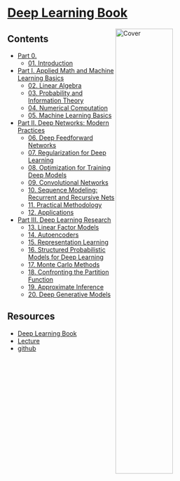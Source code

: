 <!--
Filename: 	note.md
Project: 	/Users/shume/Developer/DeepLearningBook
Author: 	shumez <https://github.com/shumez>
Created: 	2018-07-06 13:36:3
Modified: 	2019-06-01 20:37:3
-----
Copyright (c) 2019 shumez
-->

# [Deep Learning Book]

[![Cover][cover]][cover]

## Contents

* [Part 0.][P0]
    * [01. Introduction][01]
        <!-- * [1.1 Who Should Read This Book?]() -->
        <!-- * [1.2 Historical Trends in Deep Learning]() -->
* [Part I. Applied Math and Machine Learning Basics][PI]
    * [02. Linear Algebra][02]
        <!-- - 2.1 Scalars,Vectors, MatricesandTensors -->
        <!-- - 2.2 Multiplying Matrices and Vectors -->
        <!-- - 2.3 Identity and Inverse Matrices -->
        <!-- - 2.4 Linear Dependence and Span -->
        <!-- - 2.5 Norms -->
        <!-- - 2.6 Special Kinds of Matricesand Vectors -->
        <!-- - 2.7 Eigendecomposition -->
        <!-- - 2.8 Singular Value Decomposition -->
        <!-- - 2.9 The Moore-Penrose Pseudoinverse -->
        <!-- - 2.10 The Trace Operator -->
        <!-- - 2.11 The Determinant -->
        <!-- - 2.12 Example: PrincipalComponentsAnalysis -->
    * [03. Probability and Information Theory][03]
        <!-- - 3.1 Why Probability? -->
        <!-- - 3.2 Random Variables -->
        <!-- - 3.3 Probability Distributions -->
        <!-- - 3.4 Marginal Probability -->
        <!-- - 3.5 Conditional Probability -->
        <!-- - 3.6 TheChainRuleofConditionalProbabilities -->
        <!-- - 3.7 Independence and Conditional Independence -->
        <!-- - 3.8 Expectation,VarianceandCovariance -->
        <!-- - 3.9 Common Probability Distributions -->
        <!-- - 3.10 UsefulPropertiesofCommonFunctions -->
        <!-- - 3.11 Bayes’ Rule -->
        <!-- - 3.12 Technical Details of Continuous Variables -->
        <!-- - 3.13 Information Theory -->
        <!-- - 3.14 Structured Probabilistic Models -->
    * [04. Numerical Computation][04]
        <!-- - 4.1 Overflow and Underflow -->
        <!-- - 4.2 Poor Conditioning -->
        <!-- - 4.3 Gradient-Based Optimization -->
        <!-- - 4.4 Constrained Optimization . . -->
        <!-- - 4.5 Example: Linear Least Squares -->
    * [05. Machine Learning Basics][05]
        <!-- - 5.1 Learning Algorithms -->
        <!-- - 5.2 Capacity,OverfittingandUnderfitting -->
        <!-- - 5.3 HyperparametersandValidationSets -->
        <!-- - 5.4 Estimators, Bias and Variance -->
        <!-- - 5.5 Maximum Likelihood Estimation -->
        <!-- - 5.6 BayesianStatistics -->
        <!-- - 5.7 Supervised Learning Algorithms -->
        <!-- - 5.8 Unsupervised Learning Algorithms -->
        <!-- - 5.9 Stochastic Gradient Descent -->
        <!-- - 5.10 Building a Machine Learning Algorithm -->
        <!-- - 5.11 ChallengesMotivatingDeepLearning -->
* [Part II. Deep Networks: Modern Practices][PII]
    * [06. Deep Feedforward Networks][06]
        <!-- - 6.1 Example: Learning XOR -->
        <!-- - 6.2 Gradient-Based Learning -->
        <!-- - 6.3 Hidden Units -->
        <!-- - 6.4 Architecture Design -->
        <!-- - 6.5 Back-Propagation and Other Differentiation Algorithms -->
        <!-- - 6.6 Historical Notes -->
    * [07. Regularization for Deep Learning][07]
        <!-- - 7.1 Parameter Norm Penalties -->
        <!-- - 7.2 Norm Penalties as Constrained Optimization -->
        <!-- - 7.3 Regularization and Under-Constrained Problems -->
        <!-- - 7.4 Dataset Augmentation -->
        <!-- - 7.5 Noise Robustness -->
        <!-- - 7.6 Semi-Supervised Learning -->
        <!-- - 7.7 Multi-Task Learning -->
        <!-- - 7.8 EarlyStopping -->
        <!-- - 7.9 Parameter Tying and Parameter Sharing -->
        <!-- - 7.10 Sparse Representations -->
        <!-- - 7.11 BaggingandOtherEnsembleMethods -->
        <!-- - 7.12 Dropout -->
        <!-- - 7.13 Adversarial Training -->
        <!-- - 7.14 Tangent Distance, Tangent Prop, and Manifold Tangent Classifier -->
    * [08. Optimization for Training Deep Models][08]
        <!-- - 8.1 HowLearningDiffersfromPureOptimization -->
        <!-- - 8.2 Challenges in Neural Network Optimization -->
        <!-- - 8.3 Basic Algorithms -->
        <!-- - 8.4 Parameter Initialization Strategies -->
        <!-- - 8.5 AlgorithmswithAdaptiveLearningRates -->
        <!-- - 8.6 Approximate Second-Order Methods -->
        <!-- - 8.7 Optimization Strategies and Meta-Algorithms -->
    * [09. Convolutional Networks][09]
        <!-- - 9.1 The Convolution Operation -->
        <!-- - 9.2 Motivation -->
        <!-- - 9.3 Pooling -->
        <!-- - 9.4 Convolution and Pooling as an Infinitely Strong Prior -->
        <!-- - 9.5 Variants of the Basic Convolution Function -->
        <!-- - 9.6 Structured Outputs -->
        <!-- - 9.7 Data Types -->
        <!-- - 9.8 Efficient Convolution Algorithms -->
        <!-- - 9.9 Random or Unsupervised Features -->
        <!-- - 9.10 The Neuroscientific Basis for Convolutional Networks -->
        <!-- - 9.11 Convolutional Networks and the History of Deep Learning -->
    * [10. Sequence Modeling: Recurrent and Recursive Nets][10]
        <!-- - 10.1 Unfolding Computational Graphs -->
        <!-- - 10.2 Recurrent Neural Networks -->
        <!-- - 10.3 Bidirectional RNNs -->
        <!-- - 10.4 Encoder-Decoder Sequence-to-Sequence Architectures -->
        <!-- - 10.5 Deep Recurrent Networks -->
        <!-- - 10.6 Recursive Neural Networks -->
        <!-- - 10.7 TheChallengeofLong-TermDependencies -->
        <!-- - 10.8 Echo State Networks -->
        <!-- - 10.9 Leaky Units and Other Strategies for Multiple Time Scales -->
        <!-- - 10.10 The Long Short-Term Memory and Other Gated RNNs -->
        <!-- - 10.11 Optimization for Long-Term Dependencies -->
        <!-- - 10.12 Explicit Memory -->
    * [11. Practical Methodology][11]
        <!-- - 11.1 Performance Metrics -->
        <!-- - 11.2 Default Baseline Models -->
        <!-- - 11.3 Determining Whether to Gather More Data -->
        <!-- - 11.4 Selecting Hyperparameters -->
        <!-- - 11.5 Debugging Strategies -->
        <!-- - 11.6 Example: Multi-Digit Number Recognition -->
    * [12. Applications][12]
        <!-- - 12.1 Large-Scale Deep Learning -->
        <!-- - 12.2 Computer Vision -->
        <!-- - 12.3 Speech Recognition -->
        <!-- - 12.4 Natural Language Processing -->
        <!-- - 12.5 Other Applications -->
* [Part III. Deep Learning Research][PIII]
    * [13. Linear Factor Models][13]
        <!-- - 13.1 ProbabilisticPCAandFactorAnalysis -->
        <!-- - 13.2 IndependentComponentAnalysis(ICA) -->
        <!-- - 13.3 Slow Feature Analysis -->
        <!-- - 13.4 Sparse Coding -->
        <!-- - 13.5 Manifold Interpretation of PCA -->
    * [14. Autoencoders][14]
        <!-- - 14.1 Undercomplete Autoencoders -->
        <!-- - 14.2 Regularized Autoencoders -->
        <!-- - 14.3 Representational Power, Layer Size and Depth -->
        <!-- - 14.4 Stochastic Encoders and Decoders -->
        <!-- - 14.5 Denoising Autoencoders -->
        <!-- - 14.6 LearningManifoldswithAutoencoders -->
        <!-- - 14.7 Contractive Autoencoders -->
        <!-- - 14.8 Predictive Sparse Decomposition -->
        <!-- - 14.9 Applications of Autoencoders -->
    * [15. Representation Learning][15]
        <!-- - 15.1 Greedy Layer-Wise Unsupervised Pretraining -->
        <!-- - 15.2 TransferLearningandDomainAdaptation -->
        <!-- - 15.3 Semi-Supervised Disentangling of Causal Factors -->
        <!-- - 15.4 Distributed Representation -->
        <!-- - 15.5 Exponential Gains from Depth -->
        <!-- - 15.6 Providing Clues to Discover Underlying Causes -->
    * [16. Structured Probabilistic Models for Deep Learning][16]
        <!-- - 16.1 TheChallengeofUnstructuredModeling -->
        <!-- - 16.2 UsingGraphstoDescribeModelStructure -->
        <!-- - 16.3 Sampling from Graphical Models -->
        <!-- - 16.4 Advantages of Structured Modeling -->
        <!-- - 16.5 Learning about Dependencies -->
        <!-- - 16.6 InferenceandApproximateInference -->
        <!-- - 16.7 The Deep Learning Approach to Structured Probabilistic Models -->
    * [17. Monte Carlo Methods][17]
        <!-- - 17.1 Sampling and Monte Carlo Methods -->
        <!-- - 17.2 Importance Sampling -->
        <!-- - 17.3 Markov Chain Monte Carlo Methods -->
        <!-- - 17.4 Gibbs Sampling -->
        <!-- - 17.5 The Challenge of Mixing between Separated Modes -->
    * [18. Confronting the Partition Function][18]
        <!-- - 18.1 The Log-Likelihood Gradient -->
        <!-- - 18.2 Stochastic Maximum Likelihood and Contrastive Divergence -->
        <!-- - 18.3 Pseudolikelihood -->
        <!-- - 18.4 Score Matching and Ratio Matching -->
        <!-- - 18.5 Denoising Score Matching -->
        <!-- - 18.6 Noise-Contrastive Estimation -->
        <!-- - 18.7 Estimating the Partition Function -->
    * [19. Approximate Inference][19]
        <!-- - 19.1 Inference as Optimization -->
        <!-- - 19.2 Expectation Maximization -->
        <!-- - 19.3 MAP Inference and Sparse Coding -->
        <!-- - 19.4 Variational Inference and Learning -->
        <!-- - 19.5 Learned Approximate Inference -->
    * [20. Deep Generative Models][20]
        <!-- - 20.1 Boltzmann Machines -->
        <!-- - 20.2 Restricted Boltzmann Machines -->
        <!-- - 20.3 Deep Belief Networks -->
        <!-- - 20.4 Deep Boltzmann Machines -->
        <!-- - 20.5 BoltzmannMachinesforReal-Valued Data -->
        <!-- - 20.6 Convolutional Boltzmann Machines -->
        <!-- - 20.7 Boltzmann Machines for Structured or Sequential Outputs -->
        <!-- - 20.8 Other Boltzmann Machines -->
        <!-- - 20.9 Back-Propagation through Random Operations -->
        <!-- - 20.10 Directed Generative Nets -->
        <!-- - 20.11 Drawing Samples from Autoencoders -->
        <!-- - 20.12 Generative Stochastic Networks -->
        <!-- - 20.13 Other Generation Schemes -->
        <!-- - 20.14 Evaluating Generative Models -->
        <!-- - 20.15 Conclusion -->

## Resources

* [Deep Learning Book]
* [Lecture]
* [github]

##
[Deep Learning Book]: https://www.deeplearningbook.org
[Lecture]: https://www.deeplearningbook.org/lecture_slides.html
[github]: https://github.com/janishar/mit-deep-learning-book-pdf

<!-- toc -->
[P0]: #contents
[01]: 01/
[PI]: #contents
[02]: 02/
[03]: 03/
[04]: 04/
[05]: 05/
[PII]: #contents
[06]: 06/
[07]: 07/
[08]: 08/
[09]: 09/
[10]: 10/
[11]: 11/
[12]: 12/
[PIII]: #contents
[13]: 13/
[14]: 14/
[15]: 15/
[16]: 16/
[17]: 17/
[18]: 18/
[19]: 19/
[20]: 20/

<!-- fig -->
[cover]: https://images-na.ssl-images-amazon.com/images/I/61fim5QqaqL._SX373_BO1,204,203,200_.jpg

<style type="text/css">
	img{width: 51%; float: right;}
</style>